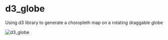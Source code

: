 # d3_globe
Using d3 library to generate a choropleth map on a rotating draggable globe

![d3_globe](https://user-images.githubusercontent.com/101474762/184650956-5d405a46-2acb-4dae-acce-b794c1488818.gif)
